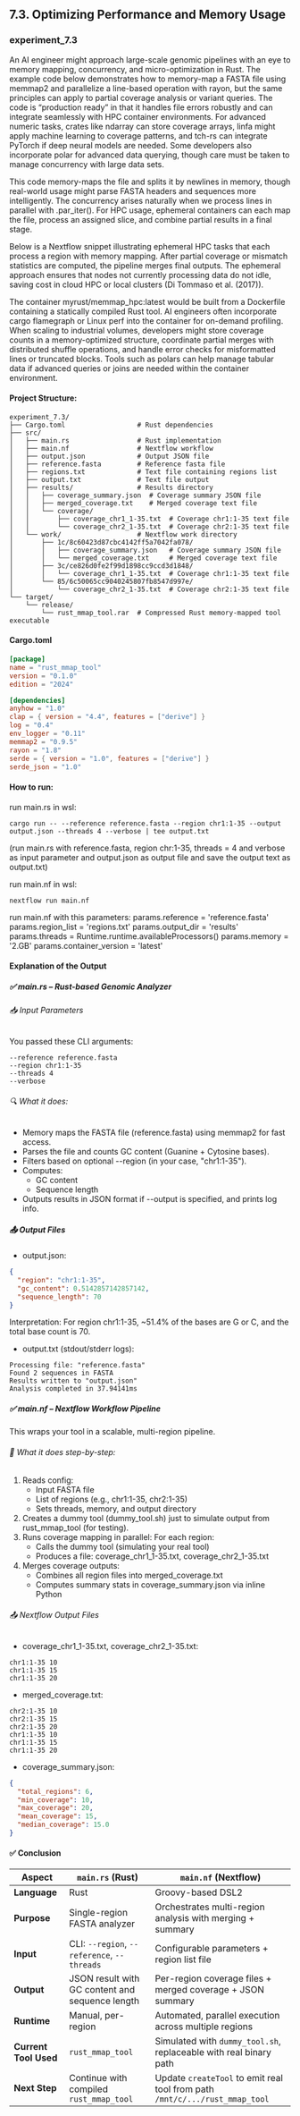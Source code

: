 ## 7.3. Optimizing Performance and Memory Usage

### experiment_7.3

An AI engineer might approach large-scale genomic pipelines with an eye to memory mapping, concurrency, and micro-optimization in Rust. The example code below demonstrates how to memory-map a FASTA file using memmap2 and parallelize a line-based operation with rayon, but the same principles can apply to partial coverage analysis or variant queries. The code is “production ready” in that it handles file errors robustly and can integrate seamlessly with HPC container environments. For advanced numeric tasks, crates like ndarray can store coverage arrays, linfa might apply machine learning to coverage patterns, and tch-rs can integrate PyTorch if deep neural models are needed. Some developers also incorporate polar for advanced data querying, though care must be taken to manage concurrency with large data sets.

This code memory-maps the file and splits it by newlines in memory, though real-world usage might parse FASTA headers and sequences more intelligently. The concurrency arises naturally when we process lines in parallel with .par_iter(). For HPC usage, ephemeral containers can each map the file, process an assigned slice, and combine partial results in a final stage.

Below is a Nextflow snippet illustrating ephemeral HPC tasks that each process a region with memory mapping. After partial coverage or mismatch statistics are computed, the pipeline merges final outputs. The ephemeral approach ensures that nodes not currently processing data do not idle, saving cost in cloud HPC or local clusters (Di Tommaso et al. (2017)).

The container myrust/memmap_hpc:latest would be built from a Dockerfile containing a statically compiled Rust tool. AI engineers often incorporate cargo flamegraph or Linux perf into the container for on-demand profiling. When scaling to industrial volumes, developers might store coverage counts in a memory-optimized structure, coordinate partial merges with distributed shuffle operations, and handle error checks for misformatted lines or truncated blocks. Tools such as polars can help manage tabular data if advanced queries or joins are needed within the container environment.

#### Project Structure:

```plaintext
experiment_7.3/
├── Cargo.toml                  # Rust dependencies
├── src/
│   ├── main.rs                 # Rust implementation
│   ├── main.nf                 # Nextflow workflow
│   ├── output.json             # Output JSON file
│   ├── reference.fasta         # Reference fasta file
│   ├── regions.txt             # Text file containing regions list
│   ├── output.txt              # Text file output
│   ├── results/                # Results directory
│   │   ├── coverage_summary.json  # Coverage summary JSON file
│   │   ├── merged_coverage.txt    # Merged coverage text file
│   │   └── coverage/
│   │       ├── coverage_chr1_1-35.txt  # Coverage chr1:1-35 text file
│   │       └── coverage_chr2_1-35.txt  # Coverage chr2:1-35 text file
│   └── work/                   # Nextflow work directory
│       ├── 1c/8c60423d87cbc4142ff5a7042fa078/
│       │   ├── coverage_summary.json   # Coverage summary JSON file
│       │   └── merged_coverage.txt     # Merged coverage text file
│       ├── 3c/ce826d0fe2f99d1898cc9ccd3d1848/
│       │   └── coverage_chr1_1-35.txt  # Coverage chr1:1-35 text file
│       └── 85/6c50065cc9040245807fb8547d997e/
│           └── coverage_chr2_1-35.txt  # Coverage chr2:1-35 text file
└── target/
    └── release/
        └── rust_mmap_tool.rar  # Compressed Rust memory-mapped tool executable
```

#### Cargo.toml

```toml
[package]
name = "rust_mmap_tool"
version = "0.1.0"
edition = "2024"

[dependencies]
anyhow = "1.0"
clap = { version = "4.4", features = ["derive"] }
log = "0.4"
env_logger = "0.11"
memmap2 = "0.9.5"
rayon = "1.8"
serde = { version = "1.0", features = ["derive"] }
serde_json = "1.0"
```

#### How to run:

run main.rs in wsl:

```wsl
cargo run -- --reference reference.fasta --region chr1:1-35 --output output.json --threads 4 --verbose | tee output.txt
```

(run main.rs with reference.fasta, region chr:1-35, threads = 4 and verbose as input parameter and output.json as output file and save the output text as output.txt)

run main.nf in wsl:

```wsl
nextflow run main.nf
```

run main.nf with this parameters:
params.reference = 'reference.fasta'
params.region_list = 'regions.txt'
params.output_dir = 'results'
params.threads = Runtime.runtime.availableProcessors()
params.memory = '2.GB'
params.container_version = 'latest'


#### Explanation of the Output
##### ✅ main.rs – Rust-based Genomic Analyzer
###### 📥 Input Parameters
You passed these CLI arguments:

```wsl
--reference reference.fasta 
--region chr1:1-35 
--threads 4 
--verbose
```

###### 🔍 What it does:
* Memory maps the FASTA file (reference.fasta) using memmap2 for fast access.
* Parses the file and counts GC content (Guanine + Cytosine bases).
* Filters based on optional --region (in your case, "chr1:1-35").
* Computes:
  * GC content
  * Sequence length
* Outputs results in JSON format if --output is specified, and prints log info.

##### 📤 Output Files
* output.json:

```json
{
  "region": "chr1:1-35",
  "gc_content": 0.5142857142857142,
  "sequence_length": 70
}
```

Interpretation: For region chr1:1-35, ~51.4% of the bases are G or C, and the total base count is 70.

* output.txt (stdout/stderr logs):

```text
Processing file: "reference.fasta"
Found 2 sequences in FASTA
Results written to "output.json"
Analysis completed in 37.94141ms
```

##### ✅ main.nf – Nextflow Workflow Pipeline
This wraps your tool in a scalable, multi-region pipeline.

###### 🧾 What it does step-by-step:
1. Reads config:
   * Input FASTA file
   * List of regions (e.g., chr1:1-35, chr2:1-35)
   * Sets threads, memory, and output directory
2. Creates a dummy tool (dummy_tool.sh) just to simulate output from rust_mmap_tool (for testing).
3. Runs coverage mapping in parallel: For each region:
   * Calls the dummy tool (simulating your real tool)
   * Produces a file: coverage_chr1_1-35.txt, coverage_chr2_1-35.txt
4. Merges coverage outputs:
   * Combines all region files into merged_coverage.txt
   * Computes summary stats in coverage_summary.json via inline Python

###### 📤 Nextflow Output Files
* coverage_chr1_1-35.txt, coverage_chr2_1-35.txt:

```text
chr1:1-35 10
chr1:1-35 15
chr1:1-35 20
```

* merged_coverage.txt:

```text
chr2:1-35 10
chr2:1-35 15
chr2:1-35 20
chr1:1-35 10
chr1:1-35 15
chr1:1-35 20
```

* coverage_summary.json:

```json
{
  "total_regions": 6,
  "min_coverage": 10,
  "max_coverage": 20,
  "mean_coverage": 15,
  "median_coverage": 15.0
}
```

#### ✅ Conclusion

| Aspect             | `main.rs` (Rust)                                      | `main.nf` (Nextflow)                                                                |
|--------------------|--------------------------------------------------------|--------------------------------------------------------------------------------------|
| **Language**        | Rust                                                  | Groovy-based DSL2                                                                   |
| **Purpose**         | Single-region FASTA analyzer                         | Orchestrates multi-region analysis with merging + summary                           |
| **Input**           | CLI: `--region`, `--reference`, `--threads`          | Configurable parameters + region list file                                          |
| **Output**          | JSON result with GC content and sequence length       | Per-region coverage files + merged coverage + JSON summary                          |
| **Runtime**         | Manual, per-region                                    | Automated, parallel execution across multiple regions                               |
| **Current Tool Used** | `rust_mmap_tool`                                   | Simulated with `dummy_tool.sh`, replaceable with real binary path                   |
| **Next Step**       | Continue with compiled `rust_mmap_tool`              | Update `createTool` to emit real tool from path `/mnt/c/.../rust_mmap_tool`         |
